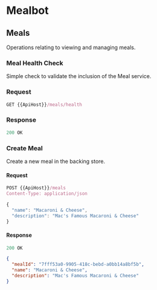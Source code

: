 # Mealbot

## Meals
Operations relating to viewing and managing meals.

### Meal Health Check
Simple check to validate the inclusion of the Meal service.

### Request
```js
GET {{ApiHost}}/meals/health
```

### Response

```js
200 OK
```

### Create Meal
Create a new meal in the backing store.

#### Request
```js
POST {{ApiHost}}/meals
Content-Type: application/json

{
  "name": "Macaroni & Cheese",
  "description": "Mac's Famous Macaroni & Cheese"
}
```

#### Response

```js
200 OK
```
```json
{
  "mealId": "7fff53a0-9905-418c-bebd-a0bb14a8bf5b",
  "name": "Macaroni & Cheese",
  "description": "Mac's Famous Macaroni & Cheese"
}
```